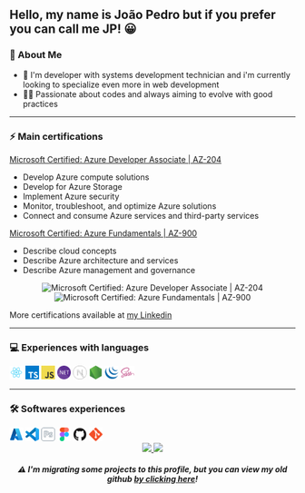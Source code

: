 ## Hello, my name is João Pedro but if you prefer you can call me JP! 😀

<h3>🚀 About Me</h3>
<div>
  <ul>
    <li>🌱 I'm developer with systems development technician and i'm currently looking to specialize even more in web development </li>
    <li>👨‍💻 Passionate about codes and always aiming to evolve with good practices</li>
  </ul>
</div>

---

<h3>⚡ Main certifications</h3>

<div>
  <a href="https://learn.microsoft.com/pt-br/users/joaopelisson/credentials/f579cd1cdb3cf3af" target="_blank">Microsoft Certified: Azure Developer Associate | AZ-204</a>
  <ul>
    <li>Develop Azure compute solutions</li>
    <li>Develop for Azure Storage</li>
    <li>Implement Azure security</li>
    <li>Monitor, troubleshoot, and optimize Azure solutions</li>
    <li>Connect and consume Azure services and third-party services</li>
  </ul>

  <a href="https://learn.microsoft.com/pt-br/users/joaopelisson/credentials/b1abd4830a8ebbe" target="_blank">Microsoft Certified: Azure Fundamentals | AZ-900</a>
  <ul>
    <li>Describe cloud concepts</li>
    <li>Describe Azure architecture and services</li>
    <li>Describe Azure management and governance</li>
  </ul>

  <div align="center">
      <img src="https://learn.microsoft.com/pt-br/media/learn/certification/badges/microsoft-certified-associate-badge.svg" width="170"  alt="Microsoft Certified: Azure Developer Associate | AZ-204" />
      <img src="https://learn.microsoft.com/pt-br/media/learn/certification/badges/microsoft-certified-fundamentals-badge.svg" width="170" alt="Microsoft Certified: Azure Fundamentals | AZ-900" />
  </div>

  <p>More certifications available at <a href="https://www.linkedin.com/in/joaopedrovp/" target="_blank">my Linkedin</a></p>
  
</div>

---

<h3>💻 Experiences with languages</h3>
<div>
  <img src="https://raw.githubusercontent.com/github/explore/80688e429a7d4ef2fca1e82350fe8e3517d3494d/topics/react/react.png" title="react and react-native" height="24px" />
  <img src="https://raw.githubusercontent.com/github/explore/80688e429a7d4ef2fca1e82350fe8e3517d3494d/topics/typescript/typescript.png" title="typescript" height="24px" />
  <img src="https://raw.githubusercontent.com/github/explore/80688e429a7d4ef2fca1e82350fe8e3517d3494d/topics/javascript/javascript.png" title="javascript" height="24px" />  
  <img src="https://raw.githubusercontent.com/github/explore/80688e429a7d4ef2fca1e82350fe8e3517d3494d/topics/dotnet/dotnet.png" title="DOTNET" height="24px" />  
  <img src="https://raw.githubusercontent.com/devicons/devicon/2ae2a900d2f041da66e950e4d48052658d850630/icons/nextjs/nextjs-line.svg" title="nextJS" height="24px" />
  <img src="https://raw.githubusercontent.com/devicons/devicon/2ae2a900d2f041da66e950e4d48052658d850630/icons/nodejs/nodejs-original.svg" title="nodeJS" height="24px" />
  <img src="https://raw.githubusercontent.com/devicons/devicon/2ae2a900d2f041da66e950e4d48052658d850630/icons/jquery/jquery-original.svg" title="jquery" height="24px" />
  <img src="https://raw.githubusercontent.com/devicons/devicon/2ae2a900d2f041da66e950e4d48052658d850630/icons/sass/sass-original.svg" title="sass" height="24px" />  
</div>

---

<h3>🛠️ Softwares experiences</h3>
<div>
<img src="https://raw.githubusercontent.com/github/explore/80688e429a7d4ef2fca1e82350fe8e3517d3494d/topics/azure/azure.png" title="Azure" height="24px" />
 <img src="https://raw.githubusercontent.com/devicons/devicon/2ae2a900d2f041da66e950e4d48052658d850630/icons/vscode/vscode-original.svg" title="vscode" height="24px">
 <img src="https://raw.githubusercontent.com/devicons/devicon/2ae2a900d2f041da66e950e4d48052658d850630/icons/photoshop/photoshop-line.svg" title="photoshop" height="24px">  
 <img src="https://raw.githubusercontent.com/devicons/devicon/2ae2a900d2f041da66e950e4d48052658d850630/icons/figma/figma-original.svg" title="figma" height="24px">  
    <img src="https://raw.githubusercontent.com/devicons/devicon/1119b9f84c0290e0f0b38982099a2bd027a48bf1/icons/github/github-original.svg" title="github" height="24px" />
  <img src="https://raw.githubusercontent.com/devicons/devicon/1119b9f84c0290e0f0b38982099a2bd027a48bf1/icons/git/git-original.svg" title="git" height="24px" />
</div>

<div  align="center">
    <a href="https://github.com/joaopelisson">
    <img height="140px"  src="https://github-readme-stats.vercel.app/api/top-langs?username=joaopelisson&layout=compact&langs_count=7&theme=dark"/>
  </a> <img height="140px"  src="https://i.giphy.com/media/qgQUggAC3Pfv687qPC/giphy.webp" />
  
##### ⚠ I'm migrating some projects to this profile, but you can view my old github <a href="https://github.com/joaopnk" target="__blank">by clicking here</a>! 
</div>
